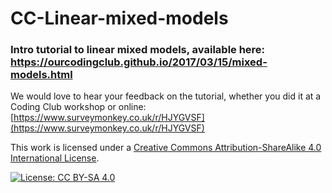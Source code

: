 # CC-Linear-mixed-models

### Intro tutorial to linear mixed models, available here: https://ourcodingclub.github.io/2017/03/15/mixed-models.html

We would love to hear your feedback on the tutorial, whether you did it at a Coding Club workshop or online: 
[https://www.surveymonkey.co.uk/r/HJYGVSF](https://www.surveymonkey.co.uk/r/HJYGVSF)

This work is licensed under a [Creative Commons Attribution-ShareAlike 4.0 International License](https://creativecommons.org/licenses/by-sa/4.0/).

[![License: CC BY-SA 4.0](https://licensebuttons.net/l/by-sa/4.0/80x15.png)](https://creativecommons.org/licenses/by-sa/4.0/)
